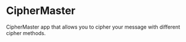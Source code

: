 # CipherMaster
CipherMaster app that allows you to cipher your message with different cipher methods.
